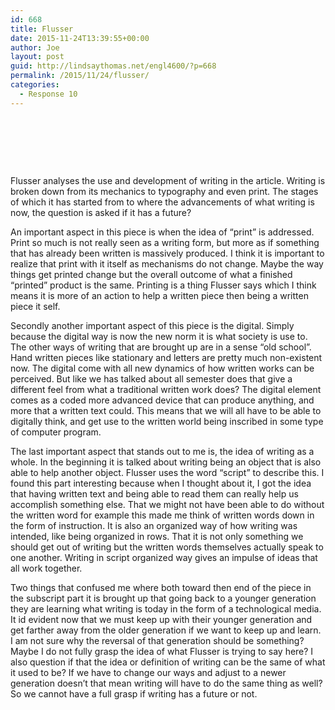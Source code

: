 ```yaml
---
id: 668
title: Flusser
date: 2015-11-24T13:39:55+00:00
author: Joe
layout: post
guid: http://lindsaythomas.net/engl4600/?p=668
permalink: /2015/11/24/flusser/
categories:
  - Response 10
---
```

&nbsp;

&nbsp;

&nbsp;

Flusser analyses the use and development of writing in the article. Writing is broken down from its mechanics to typography and even print. The stages of which it has started from to where the advancements of what writing is now, the question is asked if it has a future?

An important aspect in this piece is when the idea of “print” is addressed. Print so much is not really seen as a writing form, but more as if something that has already been written is massively produced. I think it is important to realize that print with it itself as mechanisms do not change. Maybe the way things get printed change but the overall outcome of what a finished “printed” product is the same. Printing is a thing Flusser says which I think means it is more of an action to help a written piece then being a written piece it self.

Secondly another important aspect of this piece is the digital. Simply because the digital way is now the new norm it is what society is use to. The other ways of writing that are brought up are in a sense “old school”. Hand written pieces like stationary and letters are pretty much non-existent now. The digital come with all new dynamics of how written works can be perceived. But like we has talked about all semester does that give a different feel from what a traditional written work does? The digital element comes as a coded more advanced device that can produce anything, and more that a written text could. This means that we will all have to be able to digitally think, and get use to the written world being inscribed in some type of computer program.

The last important aspect that stands out to me is, the idea of writing as a whole. In the beginning it is talked about writing being an object that is also able to help another object. Flusser uses the word “script” to describe this. I found this part interesting because when I thought about it, I got the idea that having written text and being able to read them can really help us accomplish something else. That we might not have been able to do without the written word for example this made me think of written words down in the form of instruction. It is also an organized way of how writing was intended, like being organized in rows. That it is not only something we should get out of writing but the written words themselves actually speak to one another. Writing in script organized way gives an impulse of ideas that all work together.

Two things that confused me where both toward then end of the piece in the subscript part it is brought up that going back to a younger generation they are learning what writing is today in the form of a technological media. It id evident now that we must keep up with their younger generation and get farther away from the older generation if we want to keep up and learn. I am not sure why the reversal of that generation should be something? Maybe I do not fully grasp the idea of what Flusser is trying to say here? I also question if that the idea or definition of writing can be the same of what it used to be? If we have to change our ways and adjust to a newer generation doesn’t that mean writing will have to do the same thing as well? So we cannot have a full grasp if writing has a future or not.